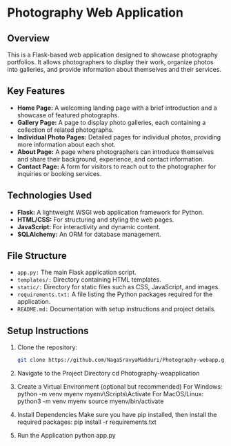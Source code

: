 # Photography Web Application

## Overview
This is a Flask-based web application designed to showcase photography portfolios. It allows photographers to display their work, organize photos into galleries, and provide information about themselves and their services.

## Key Features
- **Home Page:** A welcoming landing page with a brief introduction and a showcase of featured photographs.
- **Gallery Page:** A page to display photo galleries, each containing a collection of related photographs.
- **Individual Photo Pages:** Detailed pages for individual photos, providing more information about each shot.
- **About Page:** A page where photographers can introduce themselves and share their background, experience, and contact information.
- **Contact Page:** A form for visitors to reach out to the photographer for inquiries or booking services.

## Technologies Used
- **Flask:** A lightweight WSGI web application framework for Python.
- **HTML/CSS:** For structuring and styling the web pages.
- **JavaScript:** For interactivity and dynamic content.
- **SQLAlchemy:** An ORM for database management.

## File Structure
- `app.py:` The main Flask application script.
- `templates/:` Directory containing HTML templates.
- `static/:` Directory for static files such as CSS, JavaScript, and images.
- `requirements.txt:` A file listing the Python packages required for the application.
- `README.md:` Documentation with setup instructions and project details.

## Setup Instructions
1. Clone the repository:
   ```sh
   git clone https://github.com/NagaSravyaMadduri/Photography-webapp.git

2. Navigate to the Project Directory
   cd Photography-weapplication

3. Create a Virtual Environment (optional but recommended) For Windows:
   python -m venv myenv
   myenv\Scripts\Activate
For MacOS/Linux:
   python3 -m venv myenv
   source myenv/bin/activate

4. Install Dependencies Make sure you have pip installed, then install the required packages:
   pip install -r requirements.txt

5. Run the Application
   python app.py


